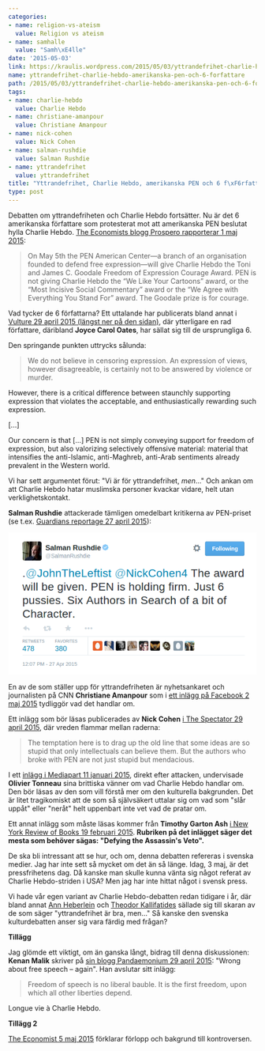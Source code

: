 ```yaml
---
categories:
- name: religion-vs-ateism
  value: Religion vs ateism
- name: samhalle
  value: "Samh\xE4lle"
date: '2015-05-03'
link: https://kraulis.wordpress.com/2015/05/03/yttrandefrihet-charlie-hebdo-amerikanska-pen-och-6-forfattare/
name: yttrandefrihet-charlie-hebdo-amerikanska-pen-och-6-forfattare
path: /2015/05/03/yttrandefrihet-charlie-hebdo-amerikanska-pen-och-6-forfattare/
tags:
- name: charlie-hebdo
  value: Charlie Hebdo
- name: christiane-amanpour
  value: Christiane Amanpour
- name: nick-cohen
  value: Nick Cohen
- name: salman-rushdie
  value: Salman Rushdie
- name: yttrandefrihet
  value: yttrandefrihet
title: "Yttrandefrihet, Charlie Hebdo, amerikanska PEN och 6 f\xF6rfattare"
type: post
---
```

Debatten om yttrandefriheten och Charlie Hebdo fortsätter. Nu är det 6 amerikanska författare som protesterat mot att amerikanska PEN beslutat hylla Charlie Hebdo. [The Economists blogg Prospero rapporterar 1 maj 2015](http://www.economist.com/blogs/prospero/2015/05/charlie-hebdo-and-pen):

> On May 5th the PEN American Center—a branch of an organisation founded to defend free expression—will give Charlie Hebdo the Toni and James C. Goodale Freedom of Expression Courage Award. PEN is not giving Charlie Hebdo the “We Like Your Cartoons” award, or the “Most Incisive Social Commentary” award or the “We Agree with Everything You Stand For” award. The Goodale prize is for courage.

Vad tycker de 6 författarna? Ett uttalande har publicerats bland annat i [Vulture 29 april 2015 (längst ner på den sidan)](http://www.vulture.com/2015/04/how-and-why-6-writers-denounced-pen.html), där ytterligare en rad författare, däribland **Joyce Carol Oates**, har sällat sig till de ursprungliga 6.

Den springande punkten uttrycks sålunda:

> We do not believe in censoring expression. An expression of views, however disagreeable, is certainly not to be answered by violence or murder.

 

However, there is a critical difference between staunchly supporting expression that violates the acceptable, and enthusiastically rewarding such expression.

[...]

Our concern is that [...]  PEN is not simply conveying support for freedom of expression, but also valorizing selectively offensive material: material that intensifies the anti-Islamic, anti-Maghreb, anti-Arab sentiments already prevalent in the Western world.

Vi har sett argumentet förut: "Vi är för yttrandefrihet, <i>men</i>..." Och ankan om att Charlie Hebdo hatar muslimska personer kvackar vidare, helt utan verklighetskontakt.



**Salman Rushdie** attackerade tämligen omedelbart kritikerna av PEN-priset (se t.ex. [Guardians reportage 27 april 2015](http://www.theguardian.com/books/2015/apr/27/salman-rushdie-pen-charlie-hebdo-peter-carey)):

[![Salman-Rushdie-pussies](/files/salman-rushdie-pussies.png)](/files/salman-rushdie-pussies.png)

En av de som ställer upp för yttrandefriheten är nyhetsankaret och journalisten på CNN **Christiane Amanpour** som i [ett inlägg på Facebook 2 maj 2015](https://www.facebook.com/camanpour/posts/10155536572695370) tydliggör vad det handlar om.

Ett inlägg som bör läsas publicerades av **Nick Cohen** [i The Spectator 29 april 2015](http://blogs.spectator.co.uk/nick-cohen/2015/04/charlie-hebdo-the-literary-indulgence-of-murder/), där vreden flammar mellan raderna:

> The temptation here is to drag up  the old line that some ideas are so stupid that only intellectuals can believe them. But the authors who broke with PEN are not just stupid but mendacious.

I ett [inlägg i Mediapart 11 januari 2015](http://blogs.mediapart.fr/blog/olivier-tonneau/110115/charlie-hebdo-letter-my-british-friends), direkt efter attacken, undervisade **Olivier Tonneau** sina brittiska vänner om vad Charlie Hebdo handlar om. Den bör läsas av den som vill förstå mer om den kulturella bakgrunden. Det är litet tragikomiskt att de som så självsäkert uttalar sig om vad som "slår uppåt" eller "neråt" helt uppenbart inte vet vad de pratar om.

Ett annat inlägg som måste läsas kommer från **Timothy Garton Ash** [i New York Review of Books 19 februari 2015](http://www.nybooks.com/articles/archives/2015/feb/19/defying-assassins-veto/). **Rubriken på det inlägget säger det mesta som behöver sägas: "Defying the Assassin's Veto".**

De ska bli intressant att se hur, och om, denna debatten refereras i svenska medier. Jag har inte sett så mycket om det än så länge. Idag, 3 maj, är det pressfrihetens dag. Då kanske man skulle kunna vänta sig något referat av Charlie Hebdo-striden i USA? Men jag har inte hittat något i svensk press.

Vi hade vår egen variant av Charlie Hebdo-debatten redan tidigare i år, där bland annat [Ann Heberlein](/2015/01/12/ann-heberlein-kranker-mig/) och [Theodor Kallifatides](/2015/01/14/yttrandefrihet-krankning-och-bultande-hjarta/) sällade sig till skaran av de som säger "yttrandefrihet är bra, men..." Så kanske den svenska kulturdebatten anser sig vara färdig med frågan?

**Tillägg**

Jag glömde ett viktigt, om än ganska långt, bidrag till denna diskussionen: **Kenan Malik** skriver på [sin blogg Pandaemonium 29 april 2015](https://kenanmalik.wordpress.com/2015/04/29/wrong-about-free-speech-again/): "Wrong about free speech – again". Han avslutar sitt inlägg:

> Freedom of speech is no liberal bauble. It is the first freedom, upon which all other liberties depend.

Longue vie à Charlie Hebdo.

**Tillägg 2**

[The Economist 5 maj 2015](http://www.economist.com/blogs/economist-explains/2015/05/economist-explains-4?fsrc=nlw|newe|5-05-2015|EU) förklarar förlopp och bakgrund till kontroversen.

